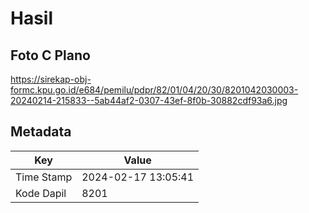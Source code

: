 # Hasil

## Foto C Plano

https://sirekap-obj-formc.kpu.go.id/e684/pemilu/pdpr/82/01/04/20/30/8201042030003-20240214-215833--5ab44af2-0307-43ef-8f0b-30882cdf93a6.jpg


## Metadata

| Key        | Value               |
| ---------- | ------------------- |
| Time Stamp | 2024-02-17 13:05:41 |
| Kode Dapil | 8201                |



